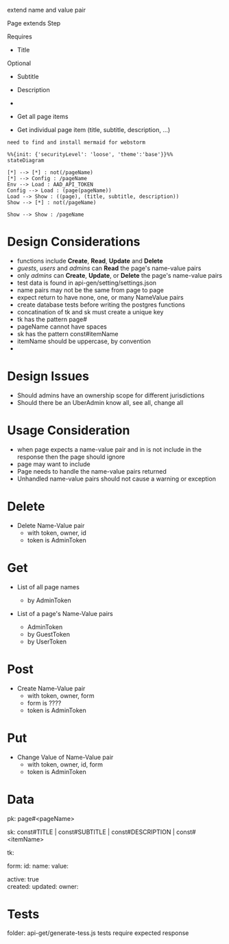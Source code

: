 
extend name and value pair

Page extends Step

Requires
* Title

Optional
* Subtitle
* Description
* 

* Get all page items
* Get individual page item (title, subtitle, description, ...)
```mermaid
need to find and install mermaid for webstorm

%%{init: {'securityLevel': 'loose', 'theme':'base'}}%%
stateDiagram
 
[*] --> [*] : not(/pageName)
[*] --> Config : /pageName
Env --> Load : AAD_API_TOKEN
Config --> Load : (page(pageName))
Load --> Show : ((page), (title, subtitle, description))
Show --> [*] : not(/pageName)
 
Show --> Show : /pageName
```


# Design Considerations
* functions include __Create__, __Read__, __Update__ and __Delete__
* _guests_, _users_ and _admins_ can __Read__ the page's name-value pairs
* only _admins_ can __Create__, __Update__, or __Delete__ the page's name-value pairs
* test data is found in api-gen/setting/settings.json
* name pairs may not be the same from page to page
* expect return to have none, one, or many NameValue pairs
* create database tests before writing the postgres functions
* concatination of tk and sk must create a unique key
* tk has the pattern page#<pageName>
* pageName cannot have spaces
* sk has the pattern const#itemName
* itemName should be uppercase, by convention 
* 

# Design Issues
* Should admins have an ownership scope for different jurisdictions
* Should there be an UberAdmin know all, see all, change all

# Usage Consideration
* when page expects a name-value pair and in is not include in the response then the page should ignore 
* page may want to include 
* Page needs to handle the name-value pairs returned
* Unhandled name-value pairs should not cause a warning or exception

# Delete
* Delete Name-Value pair
  * with token, owner, id
  * token is AdminToken

# Get
* List of all page names
    * by AdminToken

* List of a page's Name-Value pairs
    * AdminToken
    * by GuestToken
    * by UserToken

# Post
* Create Name-Value pair
  * with token, owner, form
  * form is ????
  * token is AdminToken

# Put
* Change Value of Name-Value pair
  * with token, owner, id, form
  * token is AdminToken



# Data

pk: page#\<pageName>

sk: const#TITLE | const#SUBTITLE | const#DESCRIPTION | const#\<itemName>

tk:   

form:
    id:
    name:
    value: 
    
active: true  
created: 
updated: 
owner: 

# Tests
folder: api-get/generate-tess.js
tests require expected response

